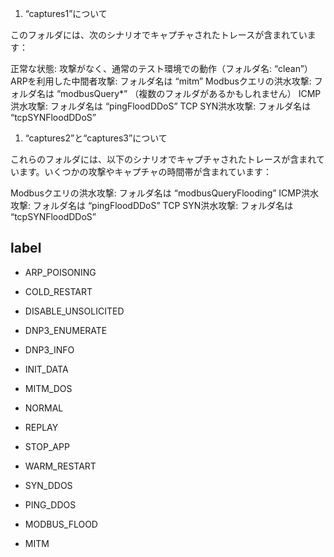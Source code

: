 1. “captures1”について

このフォルダには、次のシナリオでキャプチャされたトレースが含まれています：

正常な状態: 攻撃がなく、通常のテスト環境での動作（フォルダ名: “clean”）
ARPを利用した中間者攻撃: フォルダ名は “mitm”
Modbusクエリの洪水攻撃: フォルダ名は “modbusQuery*” （複数のフォルダがあるかもしれません）
ICMP洪水攻撃: フォルダ名は “pingFloodDDoS”
TCP SYN洪水攻撃: フォルダ名は “tcpSYNFloodDDoS”

1. “captures2”と“captures3”について

これらのフォルダには、以下のシナリオでキャプチャされたトレースが含まれています。いくつかの攻撃やキャプチャの時間帯が含まれています：

Modbusクエリの洪水攻撃: フォルダ名は “modbusQueryFlooding”
ICMP洪水攻撃: フォルダ名は “pingFloodDDoS”
TCP SYN洪水攻撃: フォルダ名は “tcpSYNFloodDDoS”

## label

- ARP_POISONING
- COLD_RESTART
- DISABLE_UNSOLICITED
- DNP3_ENUMERATE
- DNP3_INFO
- INIT_DATA
- MITM_DOS
- NORMAL
- REPLAY
- STOP_APP
- WARM_RESTART

- SYN_DDOS
- PING_DDOS
- MODBUS_FLOOD
- MITM
